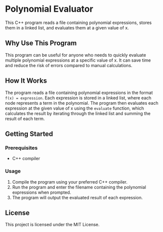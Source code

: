 # Polynomial Evaluator

This C++ program reads a file containing polynomial expressions, stores them in a linked list, and evaluates them at a given value of x.

## Why Use This Program

This program can be useful for anyone who needs to quickly evaluate multiple polynomial expressions at a specific value of x. It can save time and reduce the risk of errors compared to manual calculations.

## How It Works

The program reads a file containing polynomial expressions in the format `f(x) = expression`. Each expression is stored in a linked list, where each node represents a term in the polynomial. The program then evaluates each expression at the given value of x using the `evaluate` function, which calculates the result by iterating through the linked list and summing the result of each term.

## Getting Started

### Prerequisites

- C++ compiler

### Usage

1. Compile the program using your preferred C++ compiler.
2. Run the program and enter the filename containing the polynomial expressions when prompted.
3. The program will output the evaluated result of each expression.

## License

This project is licensed under the MIT License.
